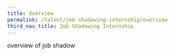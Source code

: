 ```yaml
---
title: Overview
permalink: /talent/job-shadowing-internship/overview
third_nav_title: Job Shadowing Internship
---
```

overview of job shadow